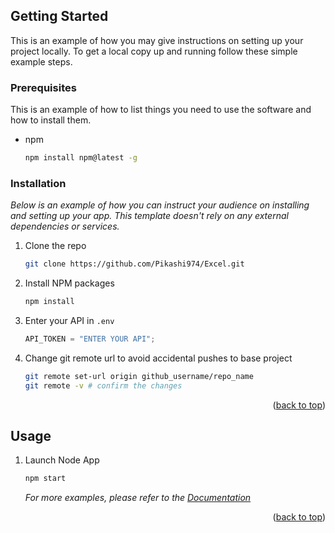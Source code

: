 <!-- GETTING STARTED -->

## Getting Started

This is an example of how you may give instructions on setting up your project locally.
To get a local copy up and running follow these simple example steps.

### Prerequisites

This is an example of how to list things you need to use the software and how to install them.

- npm
  ```sh
  npm install npm@latest -g
  ```

### Installation

_Below is an example of how you can instruct your audience on installing and setting up your app. This template doesn't rely on any external dependencies or services._

1. Clone the repo
   ```sh
   git clone https://github.com/Pikashi974/Excel.git
   ```
1. Install NPM packages
   ```sh
   npm install
   ```
1. Enter your API in `.env`
   ```js
   API_TOKEN = "ENTER YOUR API";
   ```
1. Change git remote url to avoid accidental pushes to base project
   ```sh
   git remote set-url origin github_username/repo_name
   git remote -v # confirm the changes
   ```

<p align="right">(<a href="#readme-top">back to top</a>)</p>

<!-- USAGE EXAMPLES -->

## Usage

1. Launch Node App
   ```sh
   npm start
   ```
   _For more examples, please refer to the [Documentation](https://example.com)_

<p align="right">(<a href="#readme-top">back to top</a>)</p>
